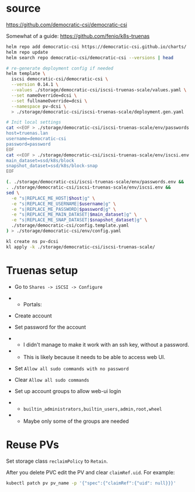 
# source

https://github.com/democratic-csi/democratic-csi

Somewhat of a guide:
https://github.com/fenio/k8s-truenas

```bash
helm repo add democratic-csi https://democratic-csi.github.io/charts/
helm repo update
helm search repo democratic-csi/democratic-csi --versions | head
```

```bash
# re-generate deployment config if needed
helm template \
  iscsi democratic-csi/democratic-csi \
  --version 0.14.1 \
  --values ./storage/democratic-csi/iscsi-truenas-scale/values.yaml \
  --set nameOverride=dcsi \
  --set fullnameOverride=dcsi \
  --namespace pv-dcsi \
  > ./storage/democratic-csi/iscsi-truenas-scale/deployment.gen.yaml

# Init local settings
cat <<EOF > ./storage/democratic-csi/iscsi-truenas-scale/env/passwords.env
host=truenas.lan
username=democratic-csi
password=password
EOF
cat <<EOF > ./storage/democratic-csi/iscsi-truenas-scale/env/iscsi.env
main_dataset=ssd/k8s/block
snapshot_dataset=ssd/k8s/block-snap
EOF

(. ./storage/democratic-csi/iscsi-truenas-scale/env/passwords.env &&
. ./storage/democratic-csi/iscsi-truenas-scale/env/iscsi.env &&
sed \
  -e "s|REPLACE_ME_HOST|$host|g" \
  -e "s|REPLACE_ME_USERNAME|$username|g" \
  -e "s|REPLACE_ME_PASSWORD|$password|g" \
  -e "s|REPLACE_ME_MAIN_DATASET|$main_dataset|g" \
  -e "s|REPLACE_ME_SNAP_DATASET|$snapshot_dataset|g" \
  ./storage/democratic-csi/config.template.yaml
) > ./storage/democratic-csi/env/config.yaml

kl create ns pv-dcsi
kl apply -k ./storage/democratic-csi/iscsi-truenas-scale/
```

# Truenas setup

- Go to `Shares -> iSCSI -> Configure`
- - Portals: 

- Create account
- Set password for the account
- - I didn't manage to make it work with an ssh key, without a password.
- - This is likely because it needs to be able to access web UI.
- Set `Allow all sudo commands with no password`
- Clear `Allow all sudo commands`
- Set up account groups to allow web-ui login
- - `builtin_administrators,builtin_users,admin,root,wheel`
- - Maybe only some of the groups are needed

# Reuse PVs

Set storage class `reclaimPolicy` to `Retain`.

After you delete PVC edit the PV and clear `claimRef.uid`.
For example:
```bash
kubectl patch pv pv_name -p '{"spec":{"claimRef":{"uid": null}}}'
```
